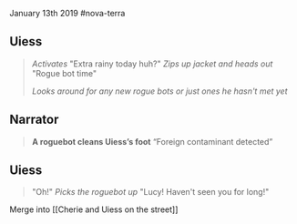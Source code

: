 January 13th 2019
#nova-terra 

Uiess
---
> _Activates_
> "Extra rainy today huh?"
> _Zips up jacket and heads out_
> "Rogue bot time"
> 
> _Looks around for any new rogue bots or just ones he hasn't met yet_

Narrator
---
> **A roguebot cleans Uiess’s foot**
> “Foreign contaminant detected”

Uiess
---
> "Oh!"
> *Picks the roguebot up*
> "Lucy! Haven't seen you for long!"

Merge into [[Cherie and Uiess on the street]]